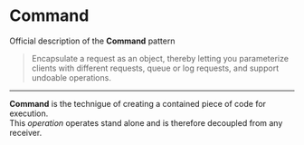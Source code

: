 # Command

Official description of the **Command** pattern

> Encapsulate a request as an object, thereby letting you parameterize clients with different requests, queue or log requests, and support undoable operations.

---

**Command** is the technigue of creating a contained piece of code for execution.\
This _operation_ operates stand alone and is therefore decoupled from any receiver.
